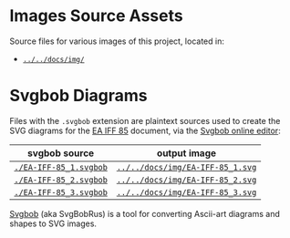 # Images Source Assets

Source files for various images of this project, located in:

- [`../../docs/img/`](../../docs/img/)


# Svgbob Diagrams

Files with the `.svgbob` extension are plaintext sources used to create the SVG diagrams for the [EA IFF 85] document, via the [Svgbob online editor]:


|            svgbob source             |                 output image                |
|--------------------------------------|---------------------------------------------|
| [`./EA-IFF-85_1.svgbob`][EA1 svgbob] | [`../../docs/img/EA-IFF-85_1.svg`][EA1 svg] |
| [`./EA-IFF-85_2.svgbob`][EA2 svgbob] | [`../../docs/img/EA-IFF-85_2.svg`][EA2 svg] |
| [`./EA-IFF-85_3.svgbob`][EA3 svgbob] | [`../../docs/img/EA-IFF-85_3.svg`][EA3 svg] |

[Svgbob]  (aka SvgBobRus) is a tool for converting Ascii-art diagrams and shapes to SVG images.


<!-----------------------------------------------------------------------------
                               REFERENCE LINKS                                
------------------------------------------------------------------------------>

[Svgbob online editor]: https://ivanceras.github.io/svgbob-editor/ "Go to Svgbob online Editor"
[svgbob]: https://github.com/ivanceras/svgbob "Visit svgbob repository on GitHub"

<!-- SvgBob Diagrams -->

[EA1 svgbob]: ./EA-IFF-85_1.svgbob "View source file"
[EA2 svgbob]: ./EA-IFF-85_2.svgbob "View source file"
[EA3 svgbob]: ./EA-IFF-85_3.svgbob "View source file"

[EA1 svg]: ../../docs/img/EA-IFF-85_1.svg "Converted SVG image file"
[EA2 svg]: ../../docs/img/EA-IFF-85_2.svg "Converted SVG image file"
[EA3 svg]: ../../docs/img/EA-IFF-85_3.svg "Converted SVG image file"

<!-- Project files -->

[EA IFF 85]: ../../specs/EA-IFF-85.asciidoc

<!-- EOF -->